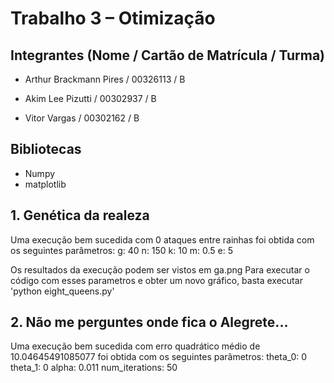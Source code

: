 # Trabalho 3 – Otimização

## Integrantes (Nome / Cartão de Matrícula / Turma)

- Arthur Brackmann Pires / 00326113 / B

- Akim Lee Pizutti / 00302937 / B

- Vitor Vargas / 00302162 / B

## Bibliotecas

- Numpy
- matplotlib

## 1. Genética da realeza
 Uma execução bem sucedida com 0 ataques entre rainhas foi obtida com os seguintes parâmetros:
 g: 40
 n: 150
 k: 10
 m: 0.5
 e: 5

 Os resultados da execução podem ser vistos em ga.png
 Para executar o código com esses parametros e obter um novo gráfico, basta executar 'python eight_queens.py'

## 2. Não me perguntes onde fica o Alegrete...
 Uma execução bem sucedida com erro quadrático médio de 10.04645491085077 foi obtida com os seguintes parâmetros:
 theta_0: 0
 theta_1: 0
 alpha: 0.011
 num_iterations: 50